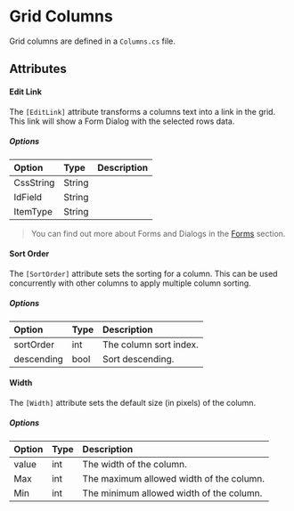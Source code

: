 # Grid Columns

Grid columns are defined in a `Columns.cs` file.

## Attributes

#### Edit Link

The `[EditLink]` attribute transforms a columns text into a link in the grid. This link will show a Form Dialog with the selected rows data.

##### Options

| Option | Type | Description |
| :--- | :--- | :--- |
| CssString | String |  |
| IdField | String |  |
| ItemType | String |  |

> You can find out more about Forms and Dialogs in the [Forms](/forms.md) section.



#### Sort Order

The `[SortOrder]` attribute sets the sorting for a column. This can be used concurrently with other columns to apply multiple column sorting.

##### Options

| Option | Type | Description |
| :--- | :--- | :--- |
| sortOrder | int | The column sort index. |
| descending | bool | Sort descending. |



#### Width

The `[Width]` attribute sets the default size \(in pixels\) of the column.

##### Options

| Option | Type | Description |
| :--- | :--- | :--- |
| value | int | The width of the column. |
| Max | int | The maximum allowed width of the column. |
| Min | int | The minimum allowed width of the column. |



